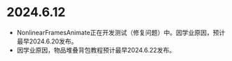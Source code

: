 # 2024.6.12
* NonlinearFramesAnimate正在开发测试（修复问题）中。因学业原因，预计最早2024.6.20发布。
* 因学业原因，物品堆叠背包教程预计最早2024.6.22发布。
